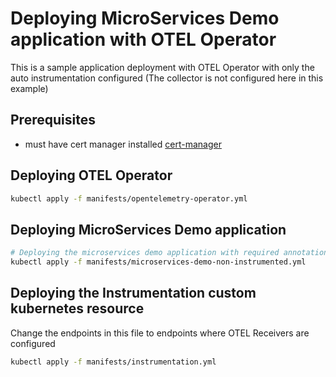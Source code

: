 # Deploying MicroServices Demo application with OTEL Operator

This is a sample application deployment with OTEL Operator with only the auto instrumentation configured (The collector is not configured here in this example)

## Prerequisites

- must have cert manager installed [cert-manager](https://cert-manager.io/docs/installation/)

## Deploying OTEL Operator

```bash
kubectl apply -f manifests/opentelemetry-operator.yml
```

## Deploying MicroServices Demo application

```bash
# Deploying the microservices demo application with required annotations for instrumentation sidecar
kubectl apply -f manifests/microservices-demo-non-instrumented.yml
```

## Deploying the Instrumentation custom kubernetes resource

Change the endpoints in this file to endpoints where OTEL Receivers are configured

```bash
kubectl apply -f manifests/instrumentation.yml
```
